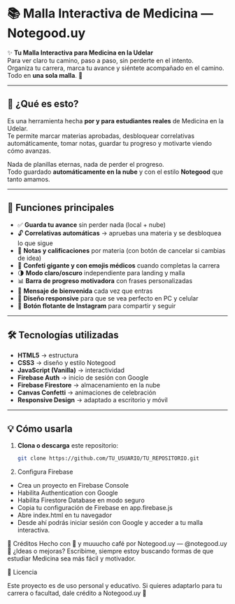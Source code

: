 # 📚 Malla Interactiva de Medicina — Notegood.uy

✨ **Tu Malla Interactiva para Medicina en la Udelar**  
Para ver claro tu camino, paso a paso, sin perderte en el intento.  
Organiza tu carrera, marca tu avance y siéntete acompañado en el camino.  
Todo en **una sola malla**. 💜

---

## 🚀 ¿Qué es esto?
Es una herramienta hecha **por y para estudiantes reales** de Medicina en la Udelar.  
Te permite marcar materias aprobadas, desbloquear correlativas automáticamente, tomar notas, guardar tu progreso y motivarte viendo cómo avanzas.

Nada de planillas eternas, nada de perder el progreso.  
Todo guardado **automáticamente en la nube** y con el estilo **Notegood** que tanto amamos.

---

## 🎯 Funciones principales

- ✅ **Guarda tu avance** sin perder nada (local + nube)
- 🔓 **Correlativas automáticas** → apruebas una materia y se desbloquea lo que sigue
- 📝 **Notas y calificaciones** por materia (con botón de cancelar si cambias de idea)
- 🎉 **Confeti gigante y con emojis médicos** cuando completas la carrera
- 🌗 **Modo claro/oscuro** independiente para landing y malla
- 📊 **Barra de progreso motivadora** con frases personalizadas
- 👋 **Mensaje de bienvenida** cada vez que entras
- 📱 **Diseño responsive** para que se vea perfecto en PC y celular
- 📌 **Botón flotante de Instagram** para compartir y seguir

---

## 🛠 Tecnologías utilizadas
- **HTML5** → estructura
- **CSS3** → diseño y estilo Notegood
- **JavaScript (Vanilla)** → interactividad
- **Firebase Auth** → inicio de sesión con Google
- **Firebase Firestore** → almacenamiento en la nube
- **Canvas Confetti** → animaciones de celebración
- **Responsive Design** → adaptado a escritorio y móvil

---

## 💡 Cómo usarla

1. **Clona o descarga** este repositorio:
   ```bash
   git clone https://github.com/TU_USUARIO/TU_REPOSITORIO.git
2. Configura Firebase
- Crea un proyecto en Firebase Console
- Habilita Authentication con Google
- Habilita Firestore Database en modo seguro
- Copia tu configuración de Firebase en app.firebase.js
- Abre index.html en tu navegador
- Desde ahí podrás iniciar sesión con Google y acceder a tu malla interactiva.

🫶 Créditos
Hecho con 💜 y muuucho café por Notegood.uy — @notegood.uy
💌 ¿Ideas o mejoras? Escribime, siempre estoy buscando formas de que estudiar Medicina sea más fácil y motivador.

📜 Licencia

Este proyecto es de uso personal y educativo.
Si quieres adaptarlo para tu carrera o facultad, dale crédito a Notegood.uy 🙌
